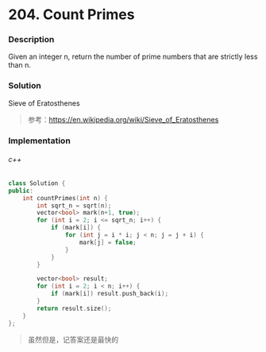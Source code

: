 # 204. Count Primes

### Description

Given an integer n, return the number of prime numbers that are strictly less than n.

### Solution

Sieve of Eratosthenes

> 参考：https://en.wikipedia.org/wiki/Sieve_of_Eratosthenes

### Implementation

###### c++

```c++
class Solution {
public:
    int countPrimes(int n) {
        int sqrt_n = sqrt(n);
        vector<bool> mark(n+1, true);
        for (int i = 2; i <= sqrt_n; i++) {
            if (mark[i]) {
                for (int j = i * i; j < n; j = j + i) {
                    mark[j] = false;
                }
            }
        }

        vector<bool> result;
        for (int i = 2; i < n; i++) {
            if (mark[i]) result.push_back(i);
        }
        return result.size();
    }
};
```

> 虽然但是，记答案还是最快的
